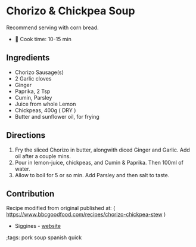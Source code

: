 # Chorizo & Chickpea Soup

Recommend serving with corn bread.

- 🍳 Cook time: 10-15 min

## Ingredients

- Chorizo Sausage(s)
- 2 Garlic cloves
- Ginger
- Paprika, 2 Tsp
- Cumin, Parsley
- Juice from whole Lemon
- Chickpeas, 400g ( DRY )
- Butter and sunflower oil, for frying

## Directions

1. Fry the sliced Chorizo in butter, alongwith diced Ginger and Garlic. Add oil after a couple mins.
2. Pour in lemon-juice, chickpeas, and Cumin & Paprika. Then 100ml of water.
3. Allow to boil for 5 or so min. Add Parsley and then salt to taste.

## Contribution

Recipe modified from original published at: ( https://www.bbcgoodfood.com/recipes/chorizo-chickpea-stew )

- Siggines - [website](http://jacobsiggins.co.uk)

;tags: pork soup spanish quick
